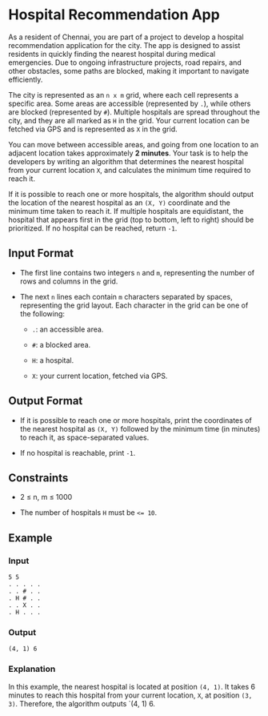 # Hospital Recommendation App

As a resident of Chennai, you are part of a project to develop a hospital recommendation application for the city. The app is designed to assist residents in quickly finding the nearest hospital during medical emergencies. Due to ongoing infrastructure projects, road repairs, and other obstacles, some paths are blocked, making it important to navigate efficiently.

The city is represented as an `n x m` grid, where each cell represents a specific area. Some areas are accessible (represented by `.`), while others are blocked (represented by `#`). Multiple hospitals are spread throughout the city, and they are all marked as `H` in the grid. Your current location can be fetched via GPS and is represented as `X` in the grid.

You can move between accessible areas, and going from one location to an adjacent location takes approximately **2 minutes**. Your task is to help the developers by writing an algorithm that determines the nearest hospital from your current location `X`, and calculates the minimum time required to reach it. 

If it is possible to reach one or more hospitals, the algorithm should output the location of the nearest hospital as an `(X, Y)` coordinate and the minimum time taken to reach it. If multiple hospitals are equidistant, the hospital that appears first in the grid (top to bottom, left to right) should be prioritized. If no hospital can be reached, return `-1`.

## Input Format

- The first line contains two integers `n` and `m`, representing the number of rows and columns in the grid.

- The next `n` lines each contain `m` characters separated by spaces, representing the grid layout. Each character in the grid can be one of the following:
  - `.`: an accessible area.

   - `#`: a blocked area.

  - `H`: a hospital.

  - `X`: your current location, fetched via GPS.

## Output Format

- If it is possible to reach one or more hospitals, print the coordinates of the nearest hospital as `(X, Y)` followed by the minimum time (in minutes) to reach it, as space-separated values.

- If no hospital is reachable, print `-1`.

## Constraints
- 2 ≤ n, m ≤ 1000

- The number of hospitals `H` must be `<= 10`.

## Example

### Input
```
5 5
. . . . .
. . # . .
. H # . .
. . X . .
. H . . .
```

### Output
```
(4, 1) 6
```

### Explanation
In this example, the nearest hospital is located at position `(4, 1)`. It takes 6 minutes to reach this hospital from your current location, `X`, at position `(3, 3)`. Therefore, the algorithm outputs `(4, 1) 6.
